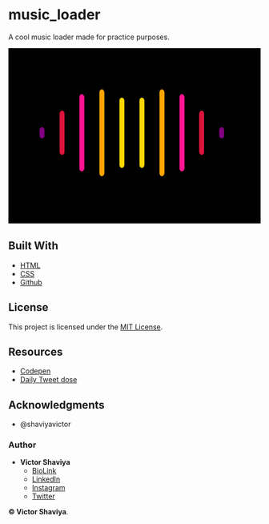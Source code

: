 # music_loader
A cool music loader made for practice purposes.
          
<img src="https://github.com/ShaviyaVictor/music_loader/blob/main/assets/images/loader.png" width="600" height="350" alt="loader_screenshot">             

## Built With

* [HTML](https://developer.mozilla.org/en-US/docs/Web/HTML)        
* [CSS](https://developer.mozilla.org/en-US/docs/Web/css)             
* [Github](https://github.com/ShaviyaVictor/shaviya)

## License

This project is licensed under the [MIT License](https://github.com/ShaviyaVictor/music_loader/blob/main/LICENSE).           

## Resources
- [Codepen](https://codepen.io/antoniasymeonidou/pen/BaJqzxy)          
- [Daily Tweet dose](https://twitter.com/NanouuSymeon/status/1550119310755909632)          

## Acknowledgments

* @shaviyavictor

### Author

* **Victor Shaviya**        
  - [BioLink](https://bio.link/shaviya)       
  - [LinkedIn](https://www.linkedin.com/in/ShaviyaVictor/)          
  - [Instagram](https://www.instagram.com/shaviyavictor/)        
  - [Twitter](https://twitter.com/ShaviyaVictor)        
  
  
**© Victor Shaviya**.